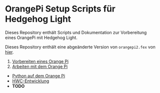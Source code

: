 # OrangePi Setup Scripts für Hedgehog Light

Dieses Repository enthält Scripts und Dokumentation zur Vorbereitung eines OrangePi mit Hedgehog Light.

Dieses Repository enthält eine abgeänderte Version von `orangepi2.fex` von [hier](https://github.com/igorpecovnik/lib/blob/master/config/orangepi2.fex).

1. [Vorbereiten eines Orange Pi](00-InitialSetup.md)
2. [Arbeiten mit dem Orange Pi](01-Working.md)

* [Python auf dem Orange Pi](python.md)
* [HWC-Entwicklung](hwc.md)
* **TODO**

